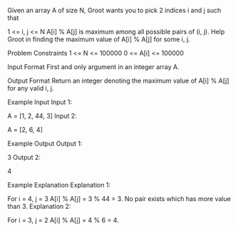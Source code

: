 Given an array A of size N, Groot wants you to pick 2 indices i and j such that

1 <= i, j <= N
A[i] % A[j] is maximum among all possible pairs of (i, j).
Help Groot in finding the maximum value of A[i] % A[j] for some i, j.



Problem Constraints
1 <= N <= 100000
0 <= A[i] <= 100000



Input Format
First and only argument in an integer array A.



Output Format
Return an integer denoting the maximum value of A[i] % A[j] for any valid i, j.



Example Input
Input 1:

 A = [1, 2, 44, 3]
Input 2:

 A = [2, 6, 4]


Example Output
Output 1:

 3
Output 2:

 4


Example Explanation
Explanation 1:

 For i = 4, j = 3  A[i] % A[j] = 3 % 44 = 3.
 No pair exists which has more value than 3.
Explanation 2:

 For i = 3, j = 2  A[i] % A[j] = 4 % 6 = 4.
